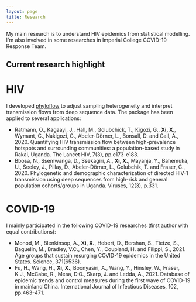 ```yaml
---
layout: page
title: Research
---
```

My main research is to understand HIV epidemics from statistical modelling. I'm also involved in some researches in Imperial College COVID-19 Response Team.  

## Current research highlight
# HIV
I developed [phyloflow](https://github.com/BDI-pathogens/phyloscanner/tree/master/phyloflows) to adjust sampling heterogeneity and interpret transmission flows from deep sequence data. The package has been applied to several applications:
* Ratmann, O., Kagaayi, J., Hall, M., Golubchick, T., Kigozi, G., **Xi, X**., Wymant, C., Nakigozi, G., Abeler-Dörner, L., Bonsall, D. and Gall, A., 2020. Quantifying HIV transmission flow between high-prevalence hotspots and surrounding communities: a population-based study in Rakai, Uganda. The Lancet HIV, 7(3), pp.e173-e183.
* Bbosa, N., Ssemwanga, D., Ssekagiri, A., **Xi, X.**, Mayanja, Y., Bahemuka, U., Seeley, J., Pillay, D., Abeler-Dörner, L., Golubchik, T. and Fraser, C., 2020. Phylogenetic and demographic characterization of directed HIV-1 transmission using deep sequences from high-risk and general population cohorts/groups in Uganda. Viruses, 12(3), p.331.

# COVID-19
I mainly participated in the following COVID-19 researches (first author with equal contributions):
* Monod, M., Blenkinsop, A., **Xi, X.**, Hebert, D., Bershan, S., Tietze, S., Baguelin, M., Bradley, V.C., Chen, Y., Coupland, H. and Filippi, S., 2021. Age groups that sustain resurging COVID-19 epidemics in the United States. Science, 371(6536).
* Fu, H., Wang, H., **Xi, X.**, Boonyasiri, A., Wang, Y., Hinsley, W., Fraser, K.J., McCabe, R., Mesa, D.O., Skarp, J. and Ledda, A., 2021. Database of epidemic trends and control measures during the first wave of COVID-19 in mainland China. International Journal of Infectious Diseases, 102, pp.463-471.

